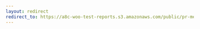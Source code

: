 ```yaml
---
layout: redirect
redirect_to: https://a8c-woo-test-reports.s3.amazonaws.com/public/pr-merge/40870/e2e/index.html
---
```

